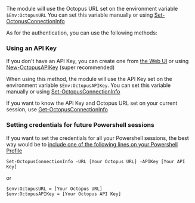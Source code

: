 The module will use the Octopus URL set on the environment variable `$Env:OctopusURL` You can set this variable manually or using [Set-OctopusConnectionInfo](https://github.com/Dalmirog/OctoPosh/wiki/Set-OctopusConnectionInfo)

As for the authentication, you can use the following methods:
### Using an API Key

If you don't have an API Key, you can create one from [the Web UI](http://docs.octopusdeploy.com/display/OD/How+to+create+an+API+key) or using [New-OctopusAPIKey](https://github.com/Dalmirog/OctoPosh/wiki/New-OctopusAPIKey) (super recommended)

When using this method, the module will use the API Key set on the environment variable `$Env:OctopusAPIKey`. You can set this variable manually or using [Set-OctopusConnectionInfo](https://github.com/Dalmirog/OctoPosh/wiki/Set-OctopusConnectionInfo)

If you want to know the API Key and Octopus URL set on your current session, use [Get-OctopusConnectionInfo](https://github.com/Dalmirog/OctoPosh/wiki/Get-OctopusConnectionInfo)

### Setting credentials for future Powershell sessions

If you want to set the credentials for all your Powershell sessions, the best way would be to [include one of the following lines on your Powershell Profile](http://www.howtogeek.com/50236/customizing-your-powershell-profile/) 

```
Set-OctopusConnectionInfo -URL [Your Octopus URL] -APIKey [Your API Key]
```
or
```
$env:OctopusURL = [Your Octopus URL]
$env:OctopusAPIKey = [Your Octopus API Key]
```